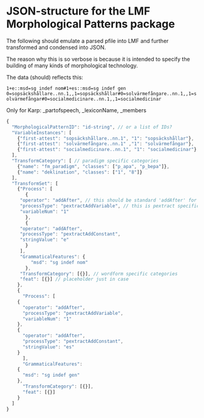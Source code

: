 # JSON-structure for the LMF Morphological Patterns package

The following should emulate a parsed pfile into LMF and further
transformed and condensed into JSON.

The reason why this is so verbose is because it is intended to specify the
building of many kinds of morphological technology.

The data (should) reflects this:

`1+e::msd=sg indef nom#1+es::msd=sg indef gen	0=sopsäckshållare..nn.1,,1=sopsäckshållar#0=solvärmefångare..nn.1,,1=solvärmefångar#0=socialmedicinare..nn.1,,1=socialmedicinar`

Only for Karp:
    _partofspeech, _lexiconName, _members

```javascript
{
  "MorphologicalPatternID": "id-string", // or a list of IDs?
  "VariableInstances": [
    {"first-attest": "sopsäckshållare..nn.1", "1": "sopsäckshållar"},
    {"first-attest": "solvärmefångare..nn.1" ,"1": "solvärmefångar"},
    {"first-attest": "socialmedicinare..nn.1", "1": "socialmedicinar"}
  ],
  "TransformCategory": [ // paradigm specific categories
    {"name": "fm_paradigm", "classes": ["p_apa", "p_bepa"]},
    {"name": "deklination", "classes": ["1", "8"]}
  ],
  "TransformSet": [
    {"Process": [
       {
	 "operator": "addAfter", // this should be standard 'addAfter' for concatenating
	 "processType": "pextractAddVariable", // this is pextract specific, but need not be prefixed with 'pextract', rename?
	 "variableNum": "1" 
       },
       {
	 "operator": "addAfter",
	 "processType": "pextractAddConstant",
	 "stringValue": "e"
       }
     ],
     "GrammaticalFeatures": {
         "msd": "sg indef nom"
       },
     "TransformCategory": [{}], // wordform specific categories
     "feat": [{}] // placeholder just in case
    },
    {
      "Process": [
	{
	  "operator": "addAfter",
	  "processType": "pextractAddVariable",
	  "variableNum": "1"
	},
	{
	  "operator": "addAfter",
	  "processType": "pextractAddConstant",
	  "stringValue": "es"
	}
      ],
      "GrammaticalFeatures":
	{
	  "msd": "sg indef gen"
	},
      "TransformCategory": [{}],
      "feat": [{}]
    }
  ]
}
```
